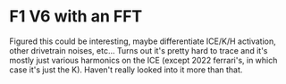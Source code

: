 # F1 V6 with an FFT
Figured this could be interesting, maybe differentiate ICE/K/H activation, other drivetrain noises, etc... Turns out it's pretty hard to trace and it's mostly just various harmonics on the ICE (except 2022 ferrari's, in which case it's just the K). Haven't really looked into it more than that.
